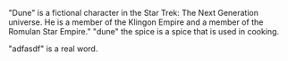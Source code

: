 "Dune" is a fictional character in the Star Trek: The Next Generation universe. He is a member of the Klingon Empire and a member of the Romulan Star Empire."
"dune" the spice is a spice that is used in cooking.

"adfasdf" is a real word.


